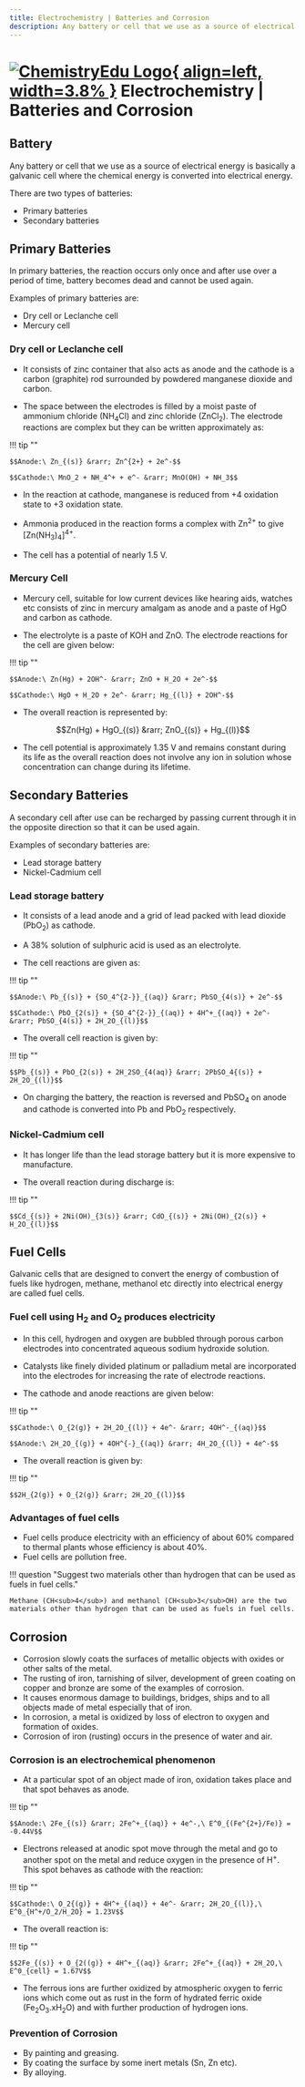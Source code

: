 ```yaml
---
title: Electrochemistry | Batteries and Corrosion
description: Any battery or cell that we use as a source of electrical energy is basically a galvanic cell where the chemical energy is converted into electrical energy.
---
```


# [![ChemistryEdu Logo](../../images/favicon.svg){ align=left, width=3.8% }](../../index.md)  Electrochemistry | Batteries and Corrosion

## Battery

Any battery or cell that we use as a source of electrical energy is basically a galvanic cell where the chemical energy is converted into electrical energy.

There are two types of batteries:

* Primary batteries
* Secondary batteries

## Primary Batteries

In primary batteries, the reaction occurs only once and after use over a period of time, battery becomes dead and cannot be used again.

Examples of primary batteries are:

* Dry cell or Leclanche cell
* Mercury cell

### Dry cell or Leclanche cell

* It consists of zinc container that also acts as anode and the cathode is a carbon (graphite) rod surrounded by powdered manganese dioxide and carbon.

* The space between the electrodes is filled by a moist paste of ammonium chloride (NH<sub>4</sub>Cl) and zinc chloride (ZnCl<sub>2</sub>). The electrode reactions are complex but they can be written approximately as:

!!! tip ""

    $$Anode:\ Zn_{(s)} &rarr; Zn^{2+} + 2e^-$$

    $$Cathode:\ MnO_2 + NH_4^+ + e^- &rarr; MnO(OH) + NH_3$$

* In the reaction at cathode, manganese is reduced from +4 oxidation state to +3 oxidation state.

* Ammonia produced in the reaction forms a complex with Zn<sup>2+</sup> to give [Zn(NH<sub>3</sub>)<sub>4</sub>]<sup>4+</sup>.

* The cell has a potential of nearly 1.5 V.

### Mercury Cell

* Mercury cell, suitable for low current devices like hearing aids, watches etc consists of zinc in mercury amalgam as anode and a paste of HgO and carbon as cathode.

* The electrolyte is a paste of KOH and ZnO. The electrode reactions for the cell are given below:

!!! tip ""

    $$Anode:\ Zn(Hg) + 2OH^- &rarr; ZnO + H_2O + 2e^-$$

    $$Cathode:\ HgO + H_2O + 2e^- &rarr; Hg_{(l)} + 2OH^-$$

* The overall reaction is represented by:

$$Zn(Hg) + HgO_{(s)} &rarr; ZnO_{(s)} + Hg_{(l)}$$

* The cell potential is approximately 1.35 V and remains constant during its life as the overall reaction does not involve any ion in solution whose concentration can change during its lifetime.

## Secondary Batteries

A secondary cell after use can be recharged by passing current through it in the opposite direction so that it can be used again.

Examples of secondary batteries are:

* Lead storage battery
* Nickel-Cadmium cell

### Lead storage battery

* It consists of a lead anode and a grid of lead packed with lead dioxide (PbO<sub>2</sub>) as cathode.

* A 38% solution of sulphuric acid is used as an electrolyte.

* The cell reactions are given as:

!!! tip ""

    $$Anode:\ Pb_{(s)} + {SO_4^{2-}}_{(aq)} &rarr; PbSO_{4(s)} + 2e^-$$

    $$Cathode:\ PbO_{2(s)} + {SO_4^{2-}}_{(aq)} + 4H^+_{(aq)} + 2e^- &rarr; PbSO_{4(s)} + 2H_2O_{(l)}$$

* The overall cell reaction is given by:

!!! tip ""

    $$Pb_{(s)} + PbO_{2(s)} + 2H_2SO_{4(aq)} &rarr; 2PbSO_4{(s)} + 2H_2O_{(l)}$$

* On charging the battery, the reaction is reversed and PbSO<sub>4</sub> on anode and cathode is converted into Pb and PbO<sub>2</sub> respectively.

### Nickel-Cadmium cell

* It has longer life than the lead storage battery but it is more expensive to manufacture.

* The overall reaction during discharge is:

!!! tip ""

    $$Cd_{(s)} + 2Ni(OH)_{3(s)} &rarr; CdO_{(s)} + 2Ni(OH)_{2(s)} + H_2O_{(l)}$$

## Fuel Cells

Galvanic cells that are designed to convert the energy of combustion of fuels like hydrogen, methane, methanol etc directly into electrical energy are called fuel cells.</p>

### Fuel cell using H<sub>2</sub> and O<sub>2</sub> produces electricity

* In this cell, hydrogen and oxygen are bubbled through porous carbon electrodes into concentrated aqueous sodium hydroxide solution.

* Catalysts like finely divided platinum or palladium metal are incorporated into the electrodes for increasing the rate of electrode reactions.

* The cathode and anode reactions are given below:

!!! tip ""

    $$Cathode:\ O_{2(g)} + 2H_2O_{(l)} + 4e^- &rarr; 4OH^-_{(aq)}$$

    $$Anode:\ 2H_2O_{(g)} + 4OH^{-}_{(aq)} &rarr; 4H_2O_{(l)} + 4e^-$$

* The overall reaction is given by:

!!! tip ""

    $$2H_{2(g)} + O_{2(g)} &rarr; 2H_2O_{(l)}$$

### Advantages of fuel cells

* Fuel cells produce electricity with an efficiency of about 60% compared to thermal plants whose efficiency is about 40%.
* Fuel cells are pollution free.

!!! question "Suggest two materials other than hydrogen that can be used as fuels in fuel cells."

    Methane (CH<sub>4</sub>) and methanol (CH<sub>3</sub>OH) are the two materials other than hydrogen that can be used as fuels in fuel cells.

## Corrosion

* Corrosion slowly coats the surfaces of metallic objects with oxides or other salts of the metal.
* The rusting of iron, tarnishing of silver, development of green coating on copper and bronze are some of the examples of corrosion.
* It causes enormous damage to buildings, bridges, ships and to all objects made of metal especially that of iron.
* In corrosion, a metal is oxidized by loss of electron to oxygen and formation of oxides.
* Corrosion of iron (rusting) occurs in the presence of water and air.

### Corrosion is an electrochemical phenomenon

* At a particular spot of an object made of iron, oxidation takes place and that spot behaves as anode.

!!! tip ""

    $$Anode:\ 2Fe_{(s)} &rarr; 2Fe^+_{(aq)} + 4e^-,\ E^0_{(Fe^{2+}/Fe)} = -0.44V$$

* Electrons released at anodic spot move through the metal and go to another spot on the metal and reduce oxygen in the presence of H<sup>+</sup>. This spot behaves as cathode with the reaction:

!!! tip ""

    $$Cathode:\ O_2{(g)} + 4H^+_{(aq)} + 4e^- &rarr; 2H_2O_{(l)},\ E^0_{H^+/O_2/H_2O} = 1.23V$$

* The overall reaction is:

!!! tip ""

    $$2Fe_{(s)} + O_{2((g)} + 4H^+_{(aq)} &rarr; 2Fe^+_{(aq)} + 2H_2O,\ E^0_{cell} = 1.67V$$

* The ferrous ions are further oxidized by atmospheric oxygen to ferric ions which come out as rust in the form of hydrated ferric oxide (Fe<sub>2</sub>O<sub>3</sub>.xH<sub>2</sub>O) and with further production of hydrogen ions.

### Prevention of Corrosion

* By painting and greasing.
* By coating the surface by some inert metals (Sn, Zn etc).
* By alloying.
